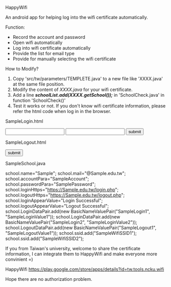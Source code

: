 HappyWifi

An android app for helping log into the wifi certificate automatically.
 
Function:

- Record the account and password
- Open wifi automatically
- Log into wifi certificate automatically
- Provide the list for email type
- Provide for manually selecting the wifi certificate


How to Modify?  
   1. Copy 'src/tw/parameters/TEMPLETE.java' to a new file like 'XXXX.java' at the same file position.
   2. Modify the content of *XXXX.java* for your wifi certificate.
   3. Add a line ***schoolList.add(XXXX.getSchool());*** in 'SchoolCheck.java' in function 'SchoolCheck()'
   4. Test it works or not.
   If you don't know wifi certificate information, please refer the html code when log in in the browser.

SampleLogin.html
	<form action="https://Sample.edu.tw/login.php">
	   <input type="text" name="SampleAccount">
	   <input type="password" name="SamplePassword">
	   <input type="hidden" name="SampleLogin1" value="SampleLoginValue1">
	   <input type="hidden" name="SampleLogin2" value="SampleLoginValue2">
	   <input type="submit" value="submit">
	</form>

SampleLogout.html
	<form action="https://Sample.edu.tw/logout.php">
	   <input type="hidden" name="SampleLogout1" value="SampleLogoutValue1">
	   <input type="submit" value="submit">
	</form>


SampleSchool.java

   school.name="Sample";
   school.mail="@Sample.edu.tw";
   school.accountPara="SampleAccount";
   school.passwordPara="SamplePassword";
   school.loginHttps="https://Sample.edu.tw/login.php";
   school.logoutHttps="https://Sample.edu.tw/logout.php";
   school.loginAppearValue="Login Successful";
   school.logoutAppearValue="Logout Successful";
   school.LoginDataPair.add(new BasicNameValuePair("SampleLogin1", "SampleLoginValue1"));
   school.LoginDataPair.add(new BasicNameValuePair("SampleLogin2", "SampleLoginValue2"));
   school.LogoutDataPair.add(new BasicNameValuePair("SampleLogout1", "SampleLogoutValue1"));
   school.ssid.add("SampleWifiSSID1");
   school.ssid.add("SampleWifiSSID2");

If you from Taiwan's university,
welcome to share the certificate information, I can integrate them to HappyWifi and make everyone more convinient =)

HappyWifi
https://play.google.com/store/apps/details?id=tw.tools.ncku.wifi


Hope there are no authorization problem.
